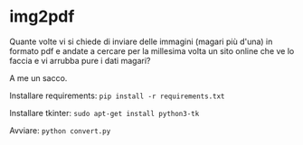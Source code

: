 # img2pdf

Quante volte vi si chiede di inviare delle immagini (magari più d'una) in formato pdf e andate a cercare per la millesima volta un sito online che ve lo faccia e vi arrubba pure i dati magari?

A me un sacco.

Installare requirements:
``` pip install -r requirements.txt ```

Installare tkinter: ``` sudo apt-get install python3-tk ```

Avviare:
``` python convert.py ```
